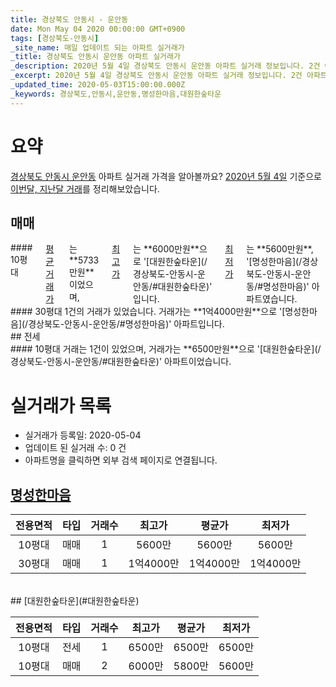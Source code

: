 ```yaml
---
title: 경상북도 안동시 - 운안동
date: Mon May 04 2020 00:00:00 GMT+0900
tags: [경상북도-안동시]
_site_name: 매일 업데이트 되는 아파트 실거래가
_title: 경상북도 안동시 운안동 아파트 실거래가
_description: 2020년 5월 4일 경상북도 안동시 운안동 아파트 실거래 정보입니다. 2건 아파트 정보가 있습니다.
_excerpt: 2020년 5월 4일 경상북도 안동시 운안동 아파트 실거래 정보입니다. 2건 아파트 정보가 있습니다.
_updated_time: 2020-05-03T15:00:00.000Z
_keywords: 경상북도,안동시,운안동,명성한마음,대원한숲타운
---
```





# 요약
<ins>경상북도 안동시 운안동</ins> 아파트 실거래 가격을 알아볼까요? <ins>2020년 5월 4일</ins> 기준으로 <ins>이번달, 지난달 거래</ins>를 정리해보았습니다.

## 매매
<div class="container">
<div class="six columns" markdown="1">
#### 10평대
<ins>평균 거래가</ins>는 **5733만원**이었으며, <ins>최고가</ins>는 **6000만원**으로 '[대원한숲타운](/경상북도-안동시-운안동/#대원한숲타운)' 입니다. <ins>최저가</ins>는 **5600만원**, '[명성한마음](/경상북도-안동시-운안동/#명성한마음)' 아파트였습니다.
</div>
<div class="six columns" markdown="1">
#### 30평대
1건의 거래가 있었습니다. 거래가는 **1억4000만원**으로 '[명성한마음](/경상북도-안동시-운안동/#명성한마음)' 아파트입니다.
</div>
</div>
## 전세
<div class="container">
<div class="twelve columns" markdown="1">
#### 10평대
거래는 1건이 있었으며, 거래가는 **6500만원**으로 '[대원한숲타운](/경상북도-안동시-운안동/#대원한숲타운)' 아파트이었습니다.
</div>
</div>



# 실거래가 목록
- 실거래가 등록일: 2020-05-04
- 업데이트 된 실거래 수: 0 건
- 아파트명을 클릭하면 외부 검색 페이지로 연결됩니다.

## [명성한마음](#명성한마음)

|전용면적|타입|거래수|최고가|평균가|최저가|
|:---:|:---:|:---:|:---:|:---:|:---:|
|10평대|<span class="deal-type-1">매매</span>|1|5600만|5600만|5600만|
|30평대|<span class="deal-type-1">매매</span>|1|1억4000만|1억4000만|1억4000만|

<br/>
## [대원한숲타운](#대원한숲타운)

|전용면적|타입|거래수|최고가|평균가|최저가|
|:---:|:---:|:---:|:---:|:---:|:---:|
|10평대|<span class="deal-type-2">전세</span>|1|6500만|6500만|6500만|
|10평대|<span class="deal-type-1">매매</span>|2|6000만|5800만|5600만|

<br/>



